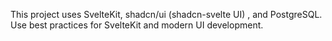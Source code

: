 <!-- Use this file to provide workspace-specific custom instructions to Copilot. For more details, visit https://code.visualstudio.com/docs/copilot/copilot-customization#_use-a-githubcopilotinstructionsmd-file -->

This project uses SvelteKit, shadcn/ui (shadcn-svelte UI) , and PostgreSQL. Use best practices for SvelteKit and modern UI development.
